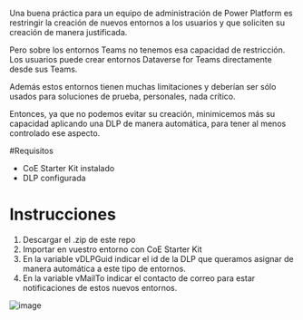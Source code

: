Una buena práctica para un equipo de administración de Power Platform es restringir la creación de nuevos entornos a los usuarios y que soliciten su creación de manera justificada.

Pero sobre los entornos Teams no tenemos esa capacidad de restricción. Los usuarios puede crear entornos Dataverse for Teams directamente desde sus Teams.

Además estos entornos tienen muchas limitaciones y deberían ser sólo usados para soluciones de prueba, personales, nada crítico.

Entonces, ya que no podemos evitar su creación, minimicemos más su capacidad aplicando una DLP de manera automática, para tener al menos controlado ese aspecto.

#Requisitos
- CoE Starter Kit instalado
- DLP configurada

# Instrucciones
1. Descargar el .zip de este repo
2. Importar en vuestro entorno con CoE Starter Kit
3. En la variable vDLPGuid indicar el id de la DLP que queramos asignar de manera automática a este tipo de entornos.
4. En la variable vMailTo indicar el contacto de correo para estar notificaciones de estos nuevos entornos.

![image](https://github.com/albertocastro365/Power-Automate/assets/57954993/6462e6cb-1926-4b53-903a-3edd608a5ebb)


